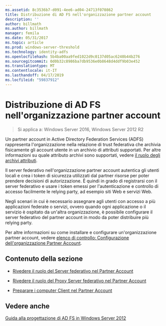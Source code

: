 ```yaml
---
ms.assetid: 8c3536b7-d091-4ee6-ad04-24713f070862
title: Distribuzione di AD FS nell'organizzazione partner account
description: ''
author: billmath
ms.author: billmath
manager: femila
ms.date: 05/31/2017
ms.topic: article
ms.prod: windows-server-threshold
ms.technology: identity-adfs
ms.openlocfilehash: 5b4ba00aa9fed1022d9c0137d05ac6240b44b276
ms.sourcegitcommit: 0d0b32c8986ba7db9536e0b8648d4ddf9b03e452
ms.translationtype: MT
ms.contentlocale: it-IT
ms.lasthandoff: 04/17/2019
ms.locfileid: "59837912"
---
```

# <a name="deploying-ad-fs-in-the-account-partner-organization"></a>Distribuzione di AD FS nell'organizzazione partner account

>Si applica a: Windows Server 2016, Windows Server 2012 R2

Un partner account in Active Directory Federation Services \(ADFS\) rappresenta l'organizzazione nella relazione di trust federativa che archivia fisicamente gli account utente in un archivio di attributi supportati. Per altre informazioni su quale attributo archivi sono supportati, vedere [il ruolo degli archivi attributi](../../ad-fs/technical-reference/The-Role-of-Attribute-Stores.md).  
  
Il server federativo nell'organizzazione partner account autentica gli utenti locali e crea i token di sicurezza utilizzati dal partner risorse per poter prendere decisioni di autorizzazione. È quindi in grado di registrarsi con il server federativo e usare i token emessi per l'autenticazione e controllo di accesso facilmente le relying party, ad esempio siti Web e servizi Web.  
  
Negli scenari in cui è necessario assegnare agli utenti con accesso a più applicazioni federate o servizi, ovvero quando ogni applicazione o il servizio è ospitato da un'altra organizzazione, è possibile configurare il server federativo del partner account in modo da poter distribuire più relying party.  
  
Per altre informazioni su come installare e configurare un'organizzazione partner account, vedere [elenco di controllo: Configurazione dell'organizzazione Partner Account](../../ad-fs/deployment/Checklist--Configuring-the-Account-Partner-Organization.md).  
  
## <a name="in-this-section"></a>Contenuto della sezione  
  
-   [Rivedere il ruolo del Server federativo nel Partner Account](Review-the-Role-of-the-Federation-Server-in-the-Account-Partner.md)  
  
-   [Rivedere il ruolo del Proxy Server federativo nel Partner Account](Review-the-Role-of-the-Federation-Server-Proxy-in-the-Account-Partner.md)  
  
-   [Preparare i computer Client nel Partner Account](Prepare-Client-Computers-in-the-Account-Partner.md)  
  
## <a name="see-also"></a>Vedere anche
[Guida alla progettazione di AD FS in Windows Server 2012](AD-FS-Design-Guide-in-Windows-Server-2012.md)
